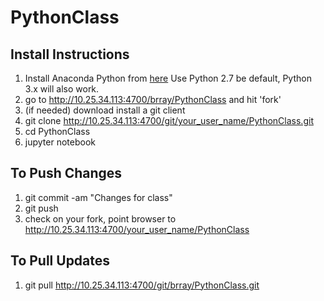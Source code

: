 PythonClass
===============



Install Instructions
--------------------

 1. Install Anaconda Python from [here](https://www.continuum.io/downloads) Use 
    Python 2.7 be default, Python 3.x will also work.
 2. go to http://10.25.34.113:4700/brray/PythonClass and hit 'fork'
 2. (if needed) download install a git client
 3. git clone http://10.25.34.113:4700/git/your_user_name/PythonClass.git
 4. cd PythonClass
 5. jupyter notebook
 

To Push Changes
---------------

 1. git commit -am "Changes for class"
 2. git push
 3. check on your fork, point browser to http://10.25.34.113:4700/your_user_name/PythonClass
 

To Pull Updates
---------------

 1. git pull http://10.25.34.113:4700/git/brray/PythonClass.git

